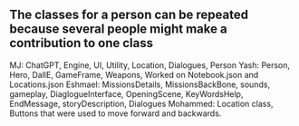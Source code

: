## The classes for a person can be repeated because several people might make a contribution to one class

MJ: ChatGPT, Engine, UI, Utility, Location, Dialogues, Person
Yash: Person, Hero, DallE, GameFrame, Weapons, Worked on Notebook.json and Locations.json
Eshmael: MissionsDetails, MissionsBackBone, sounds, gameplay, DiaglogueInterface, OpeningScene, KeyWordsHelp, EndMessage, storyDescription, Dialogues
Mohammed: Location class, Buttons that were used to move forward and backwards. 
